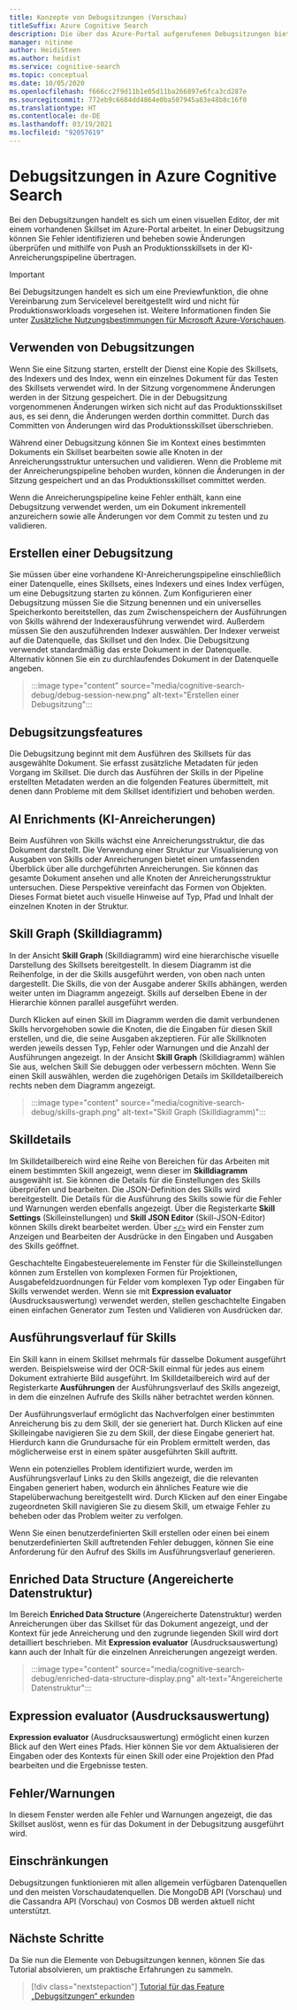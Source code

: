 ```yaml
---
title: Konzepte von Debugsitzungen (Vorschau)
titleSuffix: Azure Cognitive Search
description: Die über das Azure-Portal aufgerufenen Debugsitzungen bieten eine IDE-ähnliche Umgebung, in der Sie Fehler identifizieren und beheben sowie Änderungen überprüfen und mithilfe von Push an Skillsets in der KI-Anreicherungspipeline übertragen können. Die Debugsitzungen befinden sich in der Vorschauphase.
manager: nitinme
author: HeidiSteen
ms.author: heidist
ms.service: cognitive-search
ms.topic: conceptual
ms.date: 10/05/2020
ms.openlocfilehash: f666cc2f9d11b1e05d11ba266897e6fca3cd287e
ms.sourcegitcommit: 772eb9c6684dd4864e0ba507945a83e48b8c16f0
ms.translationtype: HT
ms.contentlocale: de-DE
ms.lasthandoff: 03/19/2021
ms.locfileid: "92057619"
---
```

# <a name="debug-sessions-in-azure-cognitive-search"></a>Debugsitzungen in Azure Cognitive Search

Bei den Debugsitzungen handelt es sich um einen visuellen Editor, der mit einem vorhandenen Skillset im Azure-Portal arbeitet. In einer Debugsitzung können Sie Fehler identifizieren und beheben sowie Änderungen überprüfen und mithilfe von Push an Produktionsskillsets in der KI-Anreicherungspipeline übertragen.

> [!Important]
> Bei Debugsitzungen handelt es sich um eine Previewfunktion, die ohne Vereinbarung zum Servicelevel bereitgestellt wird und nicht für Produktionsworkloads vorgesehen ist. Weitere Informationen finden Sie unter [Zusätzliche Nutzungsbestimmungen für Microsoft Azure-Vorschauen](https://azure.microsoft.com/support/legal/preview-supplemental-terms/).
>

## <a name="using-debug-sessions"></a>Verwenden von Debugsitzungen

Wenn Sie eine Sitzung starten, erstellt der Dienst eine Kopie des Skillsets, des Indexers und des Index, wenn ein einzelnes Dokument für das Testen des Skillsets verwendet wird. In der Sitzung vorgenommene Änderungen werden in der Sitzung gespeichert. Die in der Debugsitzung vorgenommenen Änderungen wirken sich nicht auf das Produktionsskillset aus, es sei denn, die Änderungen werden dorthin committet. Durch das Committen von Änderungen wird das Produktionsskillset überschrieben.

Während einer Debugsitzung können Sie im Kontext eines bestimmten Dokuments ein Skillset bearbeiten sowie alle Knoten in der Anreicherungsstruktur untersuchen und validieren. Wenn die Probleme mit der Anreicherungspipeline behoben wurden, können die Änderungen in der Sitzung gespeichert und an das Produktionsskillset committet werden. 

Wenn die Anreicherungspipeline keine Fehler enthält, kann eine Debugsitzung verwendet werden, um ein Dokument inkrementell anzureichern sowie alle Änderungen vor dem Commit zu testen und zu validieren.

## <a name="creating-a-debug-session"></a>Erstellen einer Debugsitzung

Sie müssen über eine vorhandene KI-Anreicherungspipeline einschließlich einer Datenquelle, eines Skillsets, eines Indexers und eines Index verfügen, um eine Debugsitzung starten zu können. Zum Konfigurieren einer Debugsitzung müssen Sie die Sitzung benennen und ein universelles Speicherkonto bereitstellen, das zum Zwischenspeichern der Ausführungen von Skills während der Indexerausführung verwendet wird. Außerdem müssen Sie den auszuführenden Indexer auswählen. Der Indexer verweist auf die Datenquelle, das Skillset und den Index. Die Debugsitzung verwendet standardmäßig das erste Dokument in der Datenquelle. Alternativ können Sie ein zu durchlaufendes Dokument in der Datenquelle angeben.

> :::image type="content" source="media/cognitive-search-debug/debug-session-new.png" alt-text="Erstellen einer Debugsitzung":::

## <a name="debug-session-features"></a>Debugsitzungsfeatures

Die Debugsitzung beginnt mit dem Ausführen des Skillsets für das ausgewählte Dokument. Sie erfasst zusätzliche Metadaten für jeden Vorgang im Skillset. Die durch das Ausführen der Skills in der Pipeline erstellten Metadaten werden an die folgenden Features übermittelt, mit denen dann Probleme mit dem Skillset identifiziert und behoben werden.

## <a name="ai-enrichments"></a>AI Enrichments (KI-Anreicherungen)

Beim Ausführen von Skills wächst eine Anreicherungsstruktur, die das Dokument darstellt. Die Verwendung einer Struktur zur Visualisierung von Ausgaben von Skills oder Anreicherungen bietet einen umfassenden Überblick über alle durchgeführten Anreicherungen. Sie können das gesamte Dokument ansehen und alle Knoten der Anreicherungsstruktur untersuchen. Diese Perspektive vereinfacht das Formen von Objekten. Dieses Format bietet auch visuelle Hinweise auf Typ, Pfad und Inhalt der einzelnen Knoten in der Struktur.

## <a name="skill-graph"></a>Skill Graph (Skilldiagramm)

In der Ansicht **Skill Graph** (Skilldiagramm) wird eine hierarchische visuelle Darstellung des Skillsets bereitgestellt. In diesem Diagramm ist die Reihenfolge, in der die Skills ausgeführt werden, von oben nach unten dargestellt. Die Skills, die von der Ausgabe anderer Skills abhängen, werden weiter unten im Diagramm angezeigt. Skills auf derselben Ebene in der Hierarchie können parallel ausgeführt werden. 

Durch Klicken auf einen Skill im Diagramm werden die damit verbundenen Skills hervorgehoben sowie die Knoten, die die Eingaben für diesen Skill erstellen, und die, die seine Ausgaben akzeptieren. Für alle Skillknoten werden jeweils dessen Typ, Fehler oder Warnungen und die Anzahl der Ausführungen angezeigt. In der Ansicht **Skill Graph** (Skilldiagramm) wählen Sie aus, welchen Skill Sie debuggen oder verbessern möchten. Wenn Sie einen Skill auswählen, werden die zugehörigen Details im Skilldetailbereich rechts neben dem Diagramm angezeigt.

> :::image type="content" source="media/cognitive-search-debug/skills-graph.png" alt-text="Skill Graph (Skilldiagramm)":::

## <a name="skill-details"></a>Skilldetails

Im Skilldetailbereich wird eine Reihe von Bereichen für das Arbeiten mit einem bestimmten Skill angezeigt, wenn dieser im **Skilldiagramm** ausgewählt ist. Sie können die Details für die Einstellungen des Skills überprüfen und bearbeiten. Die JSON-Definition des Skills wird bereitgestellt. Die Details für die Ausführung des Skills sowie für die Fehler und Warnungen werden ebenfalls angezeigt. Über die Registerkarte **Skill Settings** (Skilleinstellungen) und **Skill JSON Editor** (Skill-JSON-Editor) können Skills direkt bearbeitet werden. Über [`</>`](#expression-evaluator) wird ein Fenster zum Anzeigen und Bearbeiten der Ausdrücke in den Eingaben und Ausgaben des Skills geöffnet.

Geschachtelte Eingabesteuerelemente im Fenster für die Skilleinstellungen können zum Erstellen von komplexen Formen für Projektionen, Ausgabefeldzuordnungen für Felder vom komplexen Typ oder Eingaben für Skills verwendet werden. Wenn sie mit **Expression evaluator** (Ausdrucksauswertung) verwendet werden, stellen geschachtelte Eingaben einen einfachen Generator zum Testen und Validieren von Ausdrücken dar.

## <a name="skill-execution-history"></a>Ausführungsverlauf für Skills

Ein Skill kann in einem Skillset mehrmals für dasselbe Dokument ausgeführt werden. Beispielsweise wird der OCR-Skill einmal für jedes aus einem Dokument extrahierte Bild ausgeführt. Im Skilldetailbereich wird auf der Registerkarte **Ausführungen** der Ausführungsverlauf des Skills angezeigt, in dem die einzelnen Aufrufe des Skills näher betrachtet werden können. 

Der Ausführungsverlauf ermöglicht das Nachverfolgen einer bestimmten Anreicherung bis zu dem Skill, der sie generiert hat. Durch Klicken auf eine Skilleingabe navigieren Sie zu dem Skill, der diese Eingabe generiert hat. Hierdurch kann die Grundursache für ein Problem ermittelt werden, das möglicherweise erst in einem später ausgeführten Skill auftritt. 

Wenn ein potenzielles Problem identifiziert wurde, werden im Ausführungsverlauf Links zu den Skills angezeigt, die die relevanten Eingaben generiert haben, wodurch ein ähnliches Feature wie die Stapelüberwachung bereitgestellt wird. Durch Klicken auf den einer Eingabe zugeordneten Skill navigieren Sie zu diesem Skill, um etwaige Fehler zu beheben oder das Problem weiter zu verfolgen.

Wenn Sie einen benutzerdefinierten Skill erstellen oder einen bei einem benutzerdefinierten Skill auftretenden Fehler debuggen, können Sie eine Anforderung für den Aufruf des Skills im Ausführungsverlauf generieren.

## <a name="enriched-data-structure"></a>Enriched Data Structure (Angereicherte Datenstruktur)

Im Bereich **Enriched Data Structure** (Angereicherte Datenstruktur) werden Anreicherungen über das Skillset für das Dokument angezeigt, und der Kontext für jede Anreicherung und den zugrunde liegenden Skill wird dort detailliert beschrieben. Mit **Expression evaluator** (Ausdrucksauswertung) kann auch der Inhalt für die einzelnen Anreicherungen angezeigt werden.

> :::image type="content" source="media/cognitive-search-debug/enriched-data-structure-display.png" alt-text="Angereicherte Datenstruktur":::

## <a name="expression-evaluator"></a>Expression evaluator (Ausdrucksauswertung)

**Expression evaluator** (Ausdrucksauswertung) ermöglicht einen kurzen Blick auf den Wert eines Pfads. Hier können Sie vor dem Aktualisieren der Eingaben oder des Kontexts für einen Skill oder eine Projektion den Pfad bearbeiten und die Ergebnisse testen.

## <a name="errorswarnings"></a>Fehler/Warnungen

In diesem Fenster werden alle Fehler und Warnungen angezeigt, die das Skillset auslöst, wenn es für das Dokument in der Debugsitzung ausgeführt wird.

## <a name="limitations"></a>Einschränkungen

Debugsitzungen funktionieren mit allen allgemein verfügbaren Datenquellen und den meisten Vorschaudatenquellen. Die MongoDB API (Vorschau) und die Cassandra API (Vorschau) von Cosmos DB werden aktuell nicht unterstützt.

## <a name="next-steps"></a>Nächste Schritte

Da Sie nun die Elemente von Debugsitzungen kennen, können Sie das Tutorial absolvieren, um praktische Erfahrungen zu sammeln.

> [!div class="nextstepaction"]
> [Tutorial für das Feature „Debugsitzungen“ erkunden](./cognitive-search-tutorial-debug-sessions.md)